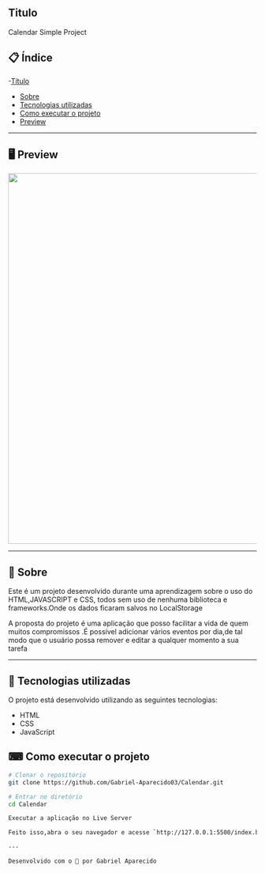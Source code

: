 ## Titulo 
<p>Calendar Simple Project</p>



## 📋 Índice
-[Título](#Titulo)
- [Sobre](#-Sobre)
- [Tecnologias utilizadas](#-Tecnologias-utilizadas)
- [Como executar o projeto](#-Como-executar-o-projeto)
- [Preview](#-Preview)

---

## 🖥 Preview 

<p align="center">
  <img src="https://ik.imagekit.io/jyrysqjs84t3/Screenshot_2021-12-20_154855_mcxgAKRSzSZ.png?updatedAt=1640026769313" width="750" >
</p>

---

## 📖 Sobre 

  Este é um projeto desenvolvido durante uma aprendizagem sobre o uso do HTML,JAVASCRIPT e CSS, todos sem uso de nenhuma biblioteca e frameworks.Onde os dados ficaram salvos no LocalStorage

  A proposta do projeto é uma aplicação que posso facilitar a vida de quem muitos compromissos .É possível adicionar vários eventos por dia,de tal modo que o usuário possa remover e editar a qualquer momento a sua tarefa

---

## 🚀 Tecnologias utilizadas

O projeto está desenvolvido utilizando as seguintes tecnologias:

- HTML
- CSS
- JavaScript
## ⌨ Como executar o projeto

```bash
# Clonar o repositório
git clone https://github.com/Gabriel-Aparecido03/Calendar.git

# Entrar no diretório
cd Calendar

Executar a aplicação no Live Server

Feito isso,abra o seu navegador e acesse `http://127.0.0.1:5500/index.html`

---

Desenvolvido com o 💜 por Gabriel Aparecido
